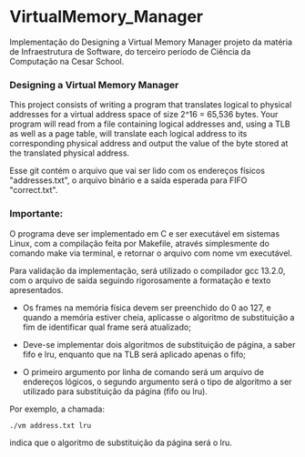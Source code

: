 # VirtualMemory_Manager
Implementação do Designing a Virtual Memory Manager projeto da matéria de Infraestrutura de Software, do terceiro período de Ciência da Computação na Cesar School.

### Designing a Virtual Memory Manager
This project consists of writing a program that translates logical to physical addresses for a virtual address space of size 2^16 =  65,536 bytes. Your program will read from a file containing logical  addresses and, using a TLB as well as a page table, will translate each logical address to its corresponding physical address and output the value of the byte stored at the translated physical address. 

Esse git contém o arquivo que vai ser lido com os endereços físicos "addresses.txt", o arquivo binário e a saída esperada para FIFO "correct.txt". 

### Importante:

O programa deve ser implementado em C e ser executável em sistemas Linux, com a compilação feita por Makefile, através simplesmente do comando make via terminal, e retornar o arquivo com nome vm executável.

Para validação da implementação, será utilizado o compilador gcc 13.2.0, com o arquivo de saída seguindo rigorosamente a formatação e texto apresentados.

- Os frames na memória física devem ser preenchido do 0 ao 127, e quando a memória estiver
cheia, aplicasse o algoritmo de substituição a fim de identificar qual frame será atualizado;

- Deve-se implementar dois algoritmos de substituição de página, a saber fifo e lru, enquanto
que na TLB será aplicado apenas o fifo;

- O primeiro argumento por linha de comando será um arquivo de endereços lógicos,
o segundo argumento será o tipo de algoritmo a ser
utilizado para substituição da página (fifo ou lru).

Por exemplo, a chamada:

```
./vm address.txt lru
```

indica que o algoritmo de substituição da página será o lru.
